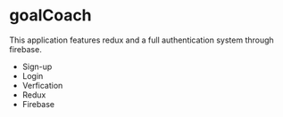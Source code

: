 # goalCoach

This application features redux and a full authentication system through firebase.

* Sign-up
* Login
* Verfication
* Redux
* Firebase